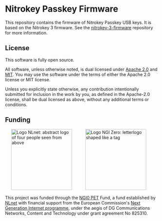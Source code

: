 # Nitrokey Passkey Firmware

This repository contains the firmware of Nitrokey Passkey USB keys.
It is based on the Nitrokey 3 firmware.
See the [nitrokey-3-firmware][] repository for more information.

[nitrokey-3-firmware]: https://github.com/Nitrokey/nitrokey-3-firmware

## License

This software is fully open source.

All software, unless otherwise noted, is dual licensed under [Apache 2.0](LICENSE-APACHE) and [MIT](LICENSE-MIT).
You may use the software under the terms of either the Apache 2.0 license or MIT license.

Unless you explicitly state otherwise, any contribution intentionally submitted for inclusion in the work by you, as defined in the Apache-2.0 license, shall be dual licensed as above, without any additional terms or conditions.

## Funding

[<img src="https://nlnet.nl/logo/banner.svg" width="200" alt="Logo NLnet: abstract logo of four people seen from above" hspace="20">](https://nlnet.nl/)
[<img src="https://nlnet.nl/image/logos/NGI0PET_tag.svg" width="200" alt="Logo NGI Zero: letterlogo shaped like a tag" hspace="20">](https://nlnet.nl/NGI0/)

This project was funded through the [NGI0 PET](https://nlnet.nl/PET) Fund, a fund established by [NLnet](https://nlnet.nl/) with financial support from the European Commission's [Next Generation Internet programme](https://ngi.eu/), under the aegis of DG Communications Networks, Content and Technology under grant agreement No 825310.
